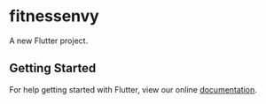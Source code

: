 # fitnessenvy

A new Flutter project.

## Getting Started

For help getting started with Flutter, view our online
[documentation](http://flutter.io/).
